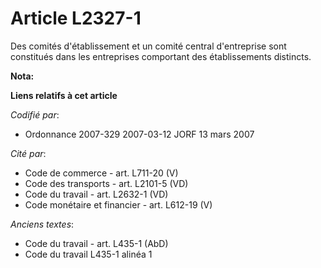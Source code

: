 # Article L2327-1

Des comités d'établissement et un comité central d'entreprise sont constitués dans les entreprises comportant des
établissements distincts.

**Nota:**



**Liens relatifs à cet article**

_Codifié par_:

  - Ordonnance 2007-329 2007-03-12 JORF 13 mars 2007

_Cité par_:

  - Code de commerce - art. L711-20 (V)
  - Code des transports - art. L2101-5 (VD)
  - Code du travail - art. L2632-1 (VD)
  - Code monétaire et financier - art. L612-19 (V)

_Anciens textes_:

  - Code du travail - art. L435-1 (AbD)
  - Code du travail L435-1 alinéa 1
